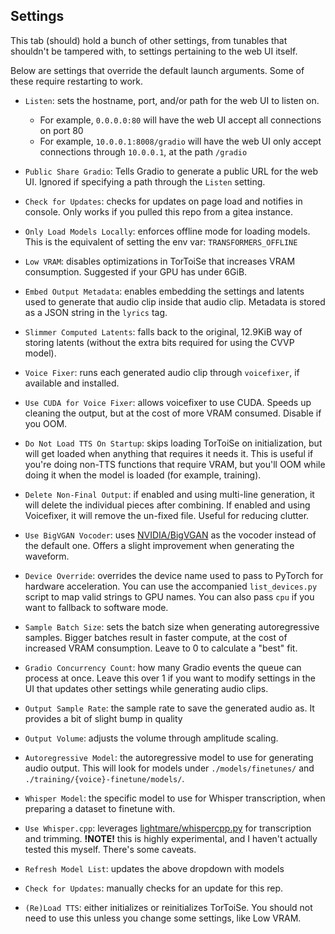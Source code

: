 ## Settings

This tab (should) hold a bunch of other settings, from tunables that shouldn't be tampered with, to settings pertaining to the web UI itself.

Below are settings that override the default launch arguments. Some of these require restarting to work.
* `Listen`: sets the hostname, port, and/or path for the web UI to listen on.
	- For example, `0.0.0.0:80` will have the web UI accept all connections on port 80
	- For example, `10.0.0.1:8008/gradio` will have the web UI only accept connections through `10.0.0.1`, at the path `/gradio`
* `Public Share Gradio`: Tells Gradio to generate a public URL for the web UI. Ignored if specifying a path through the `Listen` setting.
* `Check for Updates`: checks for updates on page load and notifies in console. Only works if you pulled this repo from a gitea instance.
* `Only Load Models Locally`: enforces offline mode for loading models. This is the equivalent of setting the env var: `TRANSFORMERS_OFFLINE`
* `Low VRAM`: disables optimizations in TorToiSe that increases VRAM consumption. Suggested if your GPU has under 6GiB.
* `Embed Output Metadata`: enables embedding the settings and latents used to generate that audio clip inside that audio clip. Metadata is stored as a JSON string in the `lyrics` tag.
* `Slimmer Computed Latents`: falls back to the original, 12.9KiB way of storing latents (without the extra bits required for using the CVVP model).
* `Voice Fixer`: runs each generated audio clip through `voicefixer`, if available and installed.
* `Use CUDA for Voice Fixer`: allows voicefixer to use CUDA. Speeds up cleaning the output, but at the cost of more VRAM consumed. Disable if you OOM.
* `Do Not Load TTS On Startup`: skips loading TorToiSe on initialization, but will get loaded when anything that requires it needs it. This is useful if you're doing non-TTS functions that require VRAM, but you'll OOM while doing it when the model is loaded (for example, training).
* `Delete Non-Final Output`: if enabled and using multi-line generation, it will delete the individual pieces after combining. If enabled and using Voicefixer, it will remove the un-fixed file. Useful for reducing clutter.
* `Use BigVGAN Vocoder`: uses [NVIDIA/BigVGAN](https://github.com/NVIDIA/BigVGAN) as the vocoder instead of the default one. Offers a slight improvement when generating the waveform.
* `Device Override`: overrides the device name used to pass to PyTorch for hardware acceleration. You can use the accompanied `list_devices.py` script to map valid strings to GPU names. You can also pass `cpu` if you want to fallback to software mode.

* `Sample Batch Size`: sets the batch size when generating autoregressive samples. Bigger batches result in faster compute, at the cost of increased VRAM consumption. Leave to 0 to calculate a "best" fit.
* `Gradio Concurrency Count`: how many Gradio events the queue can process at once. Leave this over 1 if you want to modify settings in the UI that updates other settings while generating audio clips.
* `Output Sample Rate`: the sample rate to save the generated audio as. It provides a bit of slight bump in quality
* `Output Volume`: adjusts the volume through amplitude scaling.
* `Autoregressive Model`: the autoregressive model to use for generating audio output. This will look for models under `./models/finetunes/` and `./training/{voice}-finetune/models/`.
* `Whisper Model`: the specific model to use for Whisper transcription, when preparing a dataset to finetune with.
* `Use Whisper.cpp`: leverages [lightmare/whispercpp.py](https://git.ecker.tech/lightmare/whispercpp.py) for transcription and trimming. **!**NOTE**!** this is highly experimental, and I haven't actually tested this myself. There's some caveats.
* `Refresh Model List`: updates the above dropdown with models
* `Check for Updates`: manually checks for an update for this rep.
* `(Re)Load TTS`: either initializes or reinitializes TorToiSe. You should not need to use this unless you change some settings, like Low VRAM.